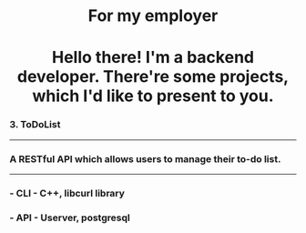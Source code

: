 <h1 align="center">For my employer</h1>
<h1 align="center">Hello there! I'm a backend developer. There're some projects, which I'd like to present to you.</h1>

<h3>3. ToDoList</h3>

---
<h3>A RESTful API which allows users to manage their to-do list.</h3>

---
<h3>- CLI - C++, libcurl library</h3>
<h3>- API - Userver, postgresql</h3>
